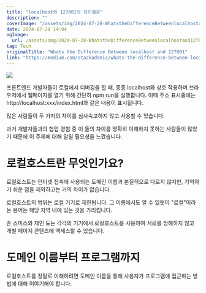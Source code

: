 ```yaml
---
title: "localhost와 127001의 차이점은"
description: ""
coverImage: "/assets/img/2024-07-28-WhatstheDifferenceBetweenlocalhostand127001_0.png"
date: 2024-07-28 14:04
ogImage: 
  url: /assets/img/2024-07-28-WhatstheDifferenceBetweenlocalhostand127001_0.png
tag: Tech
originalTitle: "Whats the Difference Between localhost and 127001"
link: "https://medium.com/stackademic/whats-the-difference-between-localhost-and-127-0-0-1-4102ba05d494"
---
```



<img src="/assets/img/2024-07-28-WhatstheDifferenceBetweenlocalhostand127001_0.png" />

프론트엔드 개발자들이 로컬에서 디버깅을 할 때, 종종 localhost와 상호 작용하며 브라우저에서 웹페이지를 열기 위해 간단히 npm run을 실행합니다. 이때 주소 표시줄에는 http://localhost:xxx/index.html과 같은 내용이 표시됩니다.

많은 사람들이 두 가지의 차이를 심사숙고하지 않고 사용할 수 있습니다.

과거 개발자들과의 협업 경험 중 이 둘의 차이를 명확히 이해하지 못하는 사람들이 많았기 때문에 이 주제에 대해 알릴 필요성을 느꼈습니다.

<div class="content-ad"></div>

# 로컬호스트란 무엇인가요?

로컬호스트는 인터넷 접속에 사용되는 도메인 이름과 본질적으로 다르지 않지만, 기억하기 쉬운 점을 제외하고는 거의 차이가 없습니다.

로컬호스트의 범위는 로컬 기기로 제한됩니다. 그 이름에서도 알 수 있듯이 "로컬"이라는 용어는 해당 지역 내에 있는 것을 가리킵니다.

존 스미스와 제인 도는 각각의 기기에서 로컬호스트를 사용하여 서로를 방해하지 않고 개별 페이지 콘텐츠에 액세스할 수 있습니다.

<div class="content-ad"></div>


# 도메인 이름부터 프로그램까지

로컬호스트를 정말로 이해하려면 도메인 이름을 통해 사용자가 프로그램에 접근하는 방법에 대해 이야기해야 합니다.

